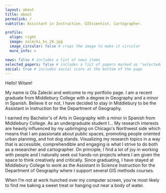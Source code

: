 ```yaml
---
layout: about
title: about
permalink: /
subtitle: Assistant in Instruction. GIScientist. Cartographer.

profile:
  align: right
  image: zalecki_hs_24.jpg
  image_circular: false # crops the image to make it circular
  more_info: >

news: false # includes a list of news items
selected_papers: false # includes a list of papers marked as "selected={true}"
social: true # includes social icons at the bottom of the page
---
```


Hello! Witam! 

My name is Ola Zalecki and welcome to my portfolio page. I am a recent graduate from Middlebury College with a degree in Geography and a minor in Spanish. Believe it or not, I have decided to stay in Middlebury to be the Assistant in Instruction for the Department of Geography.

I earned my Bachelor's of Arts in Geography with a minor in Spanish from Middlebury College. As an undergraduate student I... My research interests are heavily influenced by my upbringing on Chicago's Northwest side which means that I am passionate about public spaces, promoting people oriented urban planning, and hot dog stands. Visualizing my research topics in a way that is accessible, comprehendible and engaging is what I strive to do both as a researcher and cartographer. On principle, I find a lot of joy in working with people and I naturally seek out hands-on projects where I am given the space to think creatively and critically. 
Since graduating, I have stayed at Middlebury College to work as the Assistant in Science Instruction for the Department of Geography where I support several GIS methods courses. 

When I’m not at work hunched over my computer screen, you're most likely to find me baking a sweet treat or hanging out near a body of water. 

